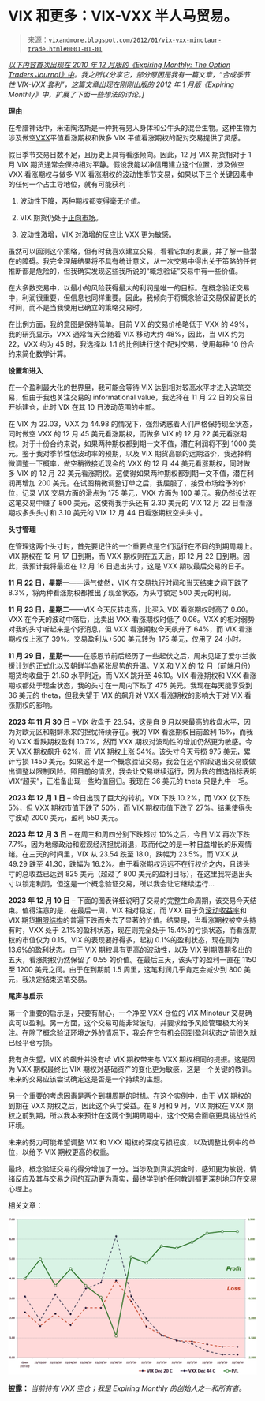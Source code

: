 <!--yml

类别：未分类

date: 2024-05-18 16:42:36

-->

# VIX 和更多：VIX-VXX 半人马贸易。

> 来源：[`vixandmore.blogspot.com/2012/01/vix-vxx-minotaur-trade.html#0001-01-01`](http://vixandmore.blogspot.com/2012/01/vix-vxx-minotaur-trade.html#0001-01-01)

*[以下内容首次出现在 2010 年 12 月版的《Expiring Monthly: The Option Traders Journal》中](http://www.expiringmonthly.com/)。我之所以分享它，部分原因是我有一篇文章，“合成季节性 VIX-VXX 套利”，这篇文章出现在刚刚出版的 2012 年 1 月版《Expiring Monthly》中，扩展了下面一些想法的讨论。]*

**理由**

在希腊神话中，米诺陶洛斯是一种拥有男人身体和公牛头的混合生物。这种生物为涉及做空[VXX](http://vixandmore.blogspot.com/search/label/VXX)平值看涨期权和做多 VIX 平值看涨期权的配对交易提供了灵感。

假日季节交易日数不足，且历史上具有看涨倾向。因此，12 月 VIX 期货相对于 1 月 VIX 期货通常会保持相对平静。假设我能以净信用建立这个位置，涉及做空 VXX 看涨期权与做多 VIX 看涨期权的波动性季节交易，如果以下三个关键因素中的任何一个占主导地位，就有可能获利：

1.  波动性下降，两种期权都变得毫无价值。

1.  VIX 期货仍处于[正向市场](http://vixandmore.blogspot.com/search/label/contango)。

1.  波动性激增，VIX 对激增的反应比 VXX 更为敏感。

虽然可以回测这个策略，但有时我喜欢建立交易，看看它如何发展，并了解一些潜在的障碍。我完全理解结果将不具有统计意义，从一次交易中得出关于策略的任何推断都是危险的，但我确实发现这些我所说的“概念验证”交易中有一些价值。

在大多数交易中，以最小的风险获得最大的利润是唯一的目标。在概念验证交易中，利润很重要，但信息也同样重要。因此，我倾向于将概念验证交易保留更长的时间，而不是当我使用已确立的策略交易时。

在比例方面，我的意图是保持简单。目前 VIX 的交易价格略低于 VXX 的 49%，我的研究显示，VXX 通常每天会随着 VIX 移动大约 48%，因此，当 VIX 约为 22，VXX 约为 45 时，我选择以 1:1 的比例进行这个配对交易，使用每种 10 份合约来简化数学计算。

**设置和进入**

在一个盈利最大化的世界里，我可能会等待 VIX 达到相对较高水平才进入这笔交易，但由于我也关注交易的 informational value，我选择在 11 月 22 日的交易日开始建仓，此时 VIX 在其 10 日波动范围的中部。

在 VIX 为 22.03，VXX 为 44.98 的情况下，强烈诱惑着人们严格保持现金状态，同时做空 VXX 的 12 月 45 美元看涨期权，而做多 VIX 的 12 月 22 美元看涨期权。对于十份合约来说，如果两种期权都到期一文不值，潜在利润将不到 1000 美元。鉴于我对季节性低波动率的预期，以及 VIX 期货高额的远期溢价，我选择稍微调整一下概率，做空稍微接近现金的 VXX 的 12 月 44 美元看涨期权，同时做多 VIX 的 12 月 22 美元看涨期权。这使得如果两种期权都到期一文不值，潜在利润再增加 200 美元。在试图稍微调整订单之后，我屈服了，接受市场给予的价位，记录 VIX 交易方面的滑点为 175 美元，VXX 方面为 100 美元。我仍然设法在这笔交易中赚了 800 美元，这使得我手头还有 2.30 美元的 VIX 12 月 22 日看涨期权多头头寸和 3.10 美元的 VIX 12 月 44 日看涨期权空头头寸。

**头寸管理**

在管理这两个头寸时，首先要记住的一个重要点是它们运行在不同的到期周期上。VIX 期权在 12 月 17 日到期，而 VXX 期权则在五天后，即 12 月 22 日到期。因此，我预计我将最迟在 12 月 16 日退出头寸，这是 VXX 期权最后交易的日子。

**11 月 22 日，星期一**——运气使然，VIX 在交易执行时间和当天结束之间下跌了 8.3%，将两种看涨期权都推出了现金状态，为头寸锁定 500 美元的利润。

**11 月 23 日，星期二**——VIX 今天反转走高，比买入 VIX 看涨期权时高了 0.60。VXX 在今天的波动中落后，比卖出 VXX 看涨期权时低了 0.06。VXX 的相对弱势对我的头寸听起来是个好消息，但 VXX 看涨期权今天飙升了 64%，而 VIX 看涨期权仅上涨了 39%。交易盈利从+500 美元转为-175 美元，仅用了 24 小时。

**11 月 29 日，星期一**——在感恩节前后经历了一些起伏之后，周末见证了爱尔兰救援计划的正式化以及朝鲜半岛紧张局势的升温。VIX 和 VIX 的 12 月（前端月份）期货均收盘于 21.50 水平附近，而 VXX 跳升至 46.10。VIX 看涨期权和 VXX 看涨期权都处于现金状态，我的头寸在一周内下跌了 475 美元。我现在每天能享受到 36 美元的 theta，但我失望于 VIX 的飙升对 VXX 看涨期权的影响大于对 VIX 看涨期权的影响。

**2023 年 11 月 30 日** – VIX 收盘于 23.54，这是自 9 月以来最高的收盘水平，因为对欧元区和朝鲜未来的担忧持续存在。我的 VIX 看涨期权目前盈利 15%，而我的 VXX 看跌期权盈利 10.7%，然而 VXX 期权对波动性的增加仍然更为敏感。今天 VXX 期权飙升 62%，而 VIX 期权上涨 54%。该头寸今天亏损 975 美元，累计亏损 1450 美元。如果这不是一个概念验证交易，我会在这个阶段退出交易或做出调整以限制风险。照目前的情况，我会让交易继续运行，因为我的首选指标表明 VIX“超买”，正准备出现一些均值回归。我现在 36 美元的 theta 只是九牛一毛。

**2023 年 12 月 1 日** – 今日出现了巨大的转机。VIX 下跌 10.2%，而 VXX 仅下跌 5%，但 VXX 期权市值下跌了 50%，而 VIX 期权市值下跌了 27%。结果使得头寸波动 2000 美元，盈利 550 美元。

**2023 年 12 月 3 日** – 在周三和周四分别下跌超过 10%之后，今日 VIX 再次下跌 7.7%，因为地缘政治和宏观经济担忧消退，取而代之的是一种日益增长的乐观情绪。在三天的时间里，VIX 从 23.54 跌至 18.0，跌幅为 23.5%，而 VXX 从 49.29 跌至 41.30，跌幅为 16.2%。由于看涨期权远远不在行权价之内，且该头寸的总收益已达到 825 美元（超过了 800 美元的盈利目标），在这里我将退出头寸以锁定利润，但这是一个概念验证交易，所以我会让它继续运行…

**2023 年 12 月 10 日** – 下面的图表详细说明了交易的完整生命周期，该交易今天结束。值得注意的是，在最后一周，VIX 相对稳定，而 VXX 由于负[滚动收益率](http://vixandmore.blogspot.com/search/label/roll%20yield)和 VIX 期货[期限结构](http://vixandmore.blogspot.com/search/label/term%20structure)的普遍下跌而失去了显著的价值。结果是，当看涨期权被空头持有时，VXX 处于 2.1%的盈利状态，现在则完全处于 15.4%的亏损状态，而看涨期权的市值仅为 0.15。VIX 的表现要好得多，起初 0.1%的盈利状态，现在则为 13.6%的盈利状态。由于 VIX 期权具有更高的波动性，以及 VIX 到期周期多出的五天，看涨期权仍然保留了 0.55 的价值。在最后三天，该头寸的盈利一直在 1150 至 1200 美元之间。由于在到期前 1.5 周里，这笔利润几乎肯定会减少到 800 美元，我决定结束这笔交易。

**尾声与启示**

第一个重要的启示是，只要有耐心，一个净空 VXX 仓位的 VIX Minotaur 交易确实可以盈利。另一方面，这个交易可能非常波动，并要求给予风险管理极大的关注。在除了概念验证环境之外的情况下，我会在它有机会回到盈利状态之前很久就已经平仓亏损。

我有点失望，VIX 的飙升并没有给 VIX 期权带来与 VXX 期权相同的提振。这是因为 VXX 期权最终比 VIX 期权对基础资产的变化更为敏感，这是一个关键的教训。未来的交易应该尝试确定这是否是一个持续的主题。

另一个重要的考虑因素是两个到期周期的时机。在这个实例中，由于 VIX 期权的到期在 VXX 期权之后，因此这个头寸受益。在 8 月和 9 月，VIX 期权在 VXX 期权之前到期，所以我本来预计在这两个到期周期中，这个交易会面临更具挑战性的环境。

未来的努力可能希望调整 VIX 和 VXX 期权的深度亏损程度，以及调整比例中的单位，以给予 VIX 期权更高的权重。

最终，概念验证交易的得分增加了一分。当涉及到真实资金时，感知更为敏锐，情绪反应及其与交易之间的互动更为真实，最终学到的任何教训都更深刻地印在交易心理上。

相关文章：

![8634c9a323cde0ef8bb10335ca2f6d56.png](img/8634c9a323cde0ef8bb10335ca2f6d56.png)

**披露：** *当前持有 VXX 空仓；我是 Expiring Monthly 的创始人之一和所有者。*
